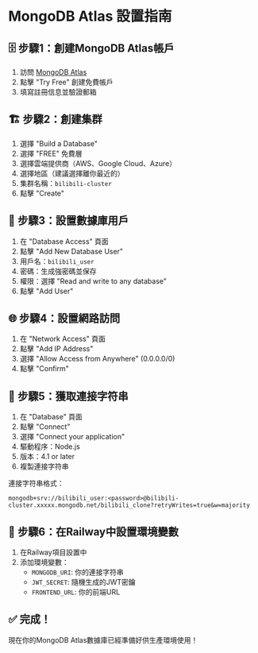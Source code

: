 # MongoDB Atlas 設置指南

## 🗄️ 步驟1：創建MongoDB Atlas帳戶

1. 訪問 [MongoDB Atlas](https://www.mongodb.com/cloud/atlas)
2. 點擊 "Try Free" 創建免費帳戶
3. 填寫註冊信息並驗證郵箱

## 🏗️ 步驟2：創建集群

1. 選擇 "Build a Database"
2. 選擇 "FREE" 免費層
3. 選擇雲端提供商（AWS、Google Cloud、Azure）
4. 選擇地區（建議選擇離你最近的）
5. 集群名稱：`bilibili-cluster`
6. 點擊 "Create"

## 🔐 步驟3：設置數據庫用戶

1. 在 "Database Access" 頁面
2. 點擊 "Add New Database User"
3. 用戶名：`bilibili_user`
4. 密碼：生成強密碼並保存
5. 權限：選擇 "Read and write to any database"
6. 點擊 "Add User"

## 🌐 步驟4：設置網路訪問

1. 在 "Network Access" 頁面
2. 點擊 "Add IP Address"
3. 選擇 "Allow Access from Anywhere" (0.0.0.0/0)
4. 點擊 "Confirm"

## 🔗 步驟5：獲取連接字符串

1. 在 "Database" 頁面
2. 點擊 "Connect"
3. 選擇 "Connect your application"
4. 驅動程序：Node.js
5. 版本：4.1 or later
6. 複製連接字符串

連接字符串格式：
```
mongodb+srv://bilibili_user:<password>@bilibili-cluster.xxxxx.mongodb.net/bilibili_clone?retryWrites=true&w=majority
```

## 📝 步驟6：在Railway中設置環境變數

1. 在Railway項目設置中
2. 添加環境變數：
   - `MONGODB_URI`: 你的連接字符串
   - `JWT_SECRET`: 隨機生成的JWT密鑰
   - `FRONTEND_URL`: 你的前端URL

## ✅ 完成！

現在你的MongoDB Atlas數據庫已經準備好供生產環境使用！
